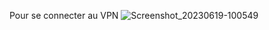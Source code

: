 Pour se connecter au VPN ![Screenshot_20230619-100549](https://github.com/EstebanCardoso44/Infra/assets/90623113/4d891c82-05fa-434b-bdb0-d0c4eb4fe04e)
